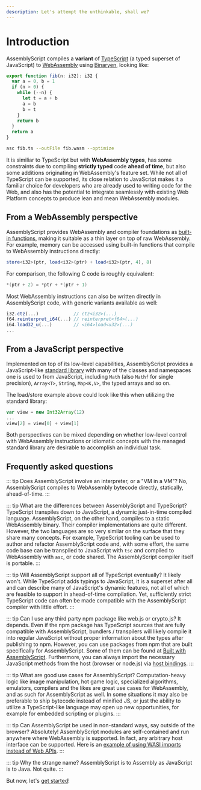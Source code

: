 ```yaml
---
description: Let's attempt the unthinkable, shall we?
---
```


# Introduction

AssemblyScript compiles a **variant** of [TypeScript](https://www.typescriptlang.org) \(a typed superset of JavaScript\) to [WebAssembly](https://webassembly.org) using [Binaryen](https://github.com/WebAssembly/binaryen), looking like:

```ts
export function fib(n: i32): i32 {
  var a = 0, b = 1
  if (n > 0) {
    while (--n) {
      let t = a + b
      a = b
      b = t
    }
    return b
  }
  return a
}
```
```sh
asc fib.ts --outFile fib.wasm --optimize
```

It is similiar to TypeScript but with **WebAssembly types**, has some constraints due to compiling **strictly typed** code **ahead of time**, but also some additions originating in WebAssembly's feature set. While not all of TypeScript can be supported, its close relation to JavaScript makes it a familiar choice for developers who are already used to writing code for the Web, and also has the potential to integrate seamlessly with existing Web Platform concepts to produce lean and mean WebAssembly modules.

## From a WebAssembly perspective

AssemblyScript provides WebAssembly and compiler foundations as [built-in functions](./stdlib/globals.md#builtins), making it suitable as a thin layer on top of raw WebAssembly. For example, memory can be accessed using built-in functions that compile to WebAssembly instructions directly:

```ts
store<i32>(ptr, load<i32>(ptr) + load<i32>(ptr, 4), 8)
```

For comparison, the following C code is roughly equivalent:

```c
*(ptr + 2) = *ptr + *(ptr + 1)
```

Most WebAssembly instructions can also be written directly in AssemblyScript code, with generic variants available as well:

```ts
i32.ctz(...)             // ctz<i32>(...)
f64.reinterpret_i64(...) // reinterpret<f64>(...)
i64.load32_u(...)        // <i64>load<u32>(...)
...
```

## From a JavaScript perspective

Implemented on top of its low-level capabilities, AssemblyScript provides a JavaScript-like [standard library](./stdlib/globals.md) with many of the classes and namespaces one is used to from JavaScript, including `Math` (also `Mathf` for single precision), `Array<T>`, `String`, `Map<K,V>`, the typed arrays and so on.

The load/store example above could look like this when utilizing the standard library:

```ts
var view = new Int32Array(12)
...
view[2] = view[0] + view[1]
```

Both perspectives can be mixed depending on whether low-level control with WebAssembly instructions or idiomatic concepts with the managed standard library are desirable to accomplish an individual task.

## Frequently asked questions

::: tip Does AssemblyScript involve an interpreter, or a "VM in a VM"?
No, AssemblyScript compiles to WebAssembly bytecode directly, statically, ahead-of-time.
:::

::: tip What are the differences between AssemblyScript and TypeScript?
TypeScript transpiles down to JavaScript, a dynamic just-in-time compiled language. AssemblyScript, on the other hand, compiles to a static WebAssembly binary. Their compiler implementations are quite different. However, the two languages are so very similar on the surface that they share many concepts. For example, TypeScript tooling can be used to author and refactor AssemblyScript code and, with some effort, the same code base can be transpiled to JavaScript with `tsc` and compiled to WebAssembly with `asc`, or code shared. The AssemblyScript compiler itself is portable.
:::

::: tip Will AssemblyScript support all of TypeScript eventually?
It likely won't. While TypeScript adds typings to JavaScript, it is a superset after all and can describe many of JavaScript's dynamic features, not all of which are feasible to support in ahead-of-time compilation. Yet, sufficiently strict TypeScript code can often be made compatible with the AssemblyScript compiler with little effort.
:::

::: tip Can I use any third party npm package like web.js or crypto.js?
It depends. Even if the npm package has TypeScript sources that are fully compatible with AssemblyScript, bundlers / transpilers will likely compile it into regular JavaScript without proper information about the types after publishing to npm. However, you can use packages from npm that are built specifically for AssemblyScript. Some of them can be found at [Built with AssemblyScript](./built-with-assemblyscript.md). Furthermore, you can always import the necessary JavaScript methods from the host (browser or node.js) via [host bindings](./compiler.html#host-bindings).
:::

::: tip What are good use cases for AssemblyScript?
Computation-heavy logic like image manipulation, hot game logic, specialized algorithms, emulators, compilers and the likes are great use cases for WebAssembly, and as such for AssemblyScript as well. In some situations it may also be preferable to ship bytecode instead of minified JS, or just the ability to utilize a TypeScript-like language may open up new opportunities, for example for embedded scripting or plugins.
:::

::: tip Can AssemblyScript be used in non-standard ways, say outside of the browser?
Absolutely! AssemblyScript modules are self-contained and run anywhere where WebAssembly is supported. In fact, any arbitrary host interface can be supported. Here is an [example of using WASI imports instead of Web APIs](https://github.com/AssemblyScript/wasi-shim).
:::

::: tip Why the strange name?
AssemblyScript is to Assembly as JavaScript is to Java. Not quite.
:::

But now, let's [get started](./getting-started.md)!
